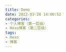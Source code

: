 ```yaml
---
title: Demo
date: 2022-03-28 14:06:52
categories:
- 个人博客（第一层级）
- Hexo博客（第二层级）
tags:
- Hexo
- 博客
---
```

